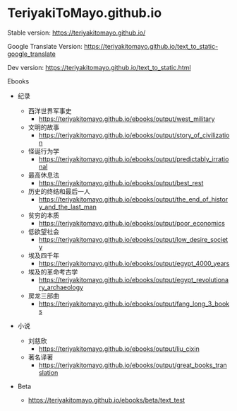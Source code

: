 # TeriyakiToMayo.github.io
Stable version: https://teriyakitomayo.github.io/

Google Translate Version: https://teriyakitomayo.github.io/text_to_static-google_translate

Dev version: https://teriyakitomayo.github.io/text_to_static.html



Ebooks 

- 纪录
  - 西洋世界军事史
    - https://teriyakitomayo.github.io/ebooks/output/west_military 
  - 文明的故事
    - https://teriyakitomayo.github.io/ebooks/output/story_of_civilization 
  - 怪诞行为学
    - https://teriyakitomayo.github.io/ebooks/output/predictably_irrational 
  - 最高休息法 
    - https://teriyakitomayo.github.io/ebooks/output/best_rest
  - 历史的终结和最后一人 
    - https://teriyakitomayo.github.io/ebooks/output/the_end_of_history_and_the_last_man 
  - 贫穷的本质 
    - https://teriyakitomayo.github.io/ebooks/output/poor_economics 
  - 低欲望社会 
    - https://teriyakitomayo.github.io/ebooks/output/low_desire_society 
  - 埃及四千年 
    - https://teriyakitomayo.github.io/ebooks/output/egypt_4000_years
  - 埃及的革命考古学 
    - https://teriyakitomayo.github.io/ebooks/output/egypt_revolutionary_archaeology
  - 房龙三部曲
    - https://teriyakitomayo.github.io/ebooks/output/fang_long_3_books
  
- 小说
  - 刘慈欣 
    - https://teriyakitomayo.github.io/ebooks/output/liu_cixin 
  - 著名译著 
    - https://teriyakitomayo.github.io/ebooks/output/great_books_translation
- Beta 
  - https://teriyakitomayo.github.io/ebooks/beta/text_test





